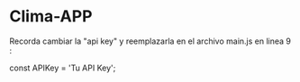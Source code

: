 # Clima-APP
Recorda cambiar la "api key" y reemplazarla en el archivo main.js en linea 9 :

const APIKey = 'Tu API Key';
